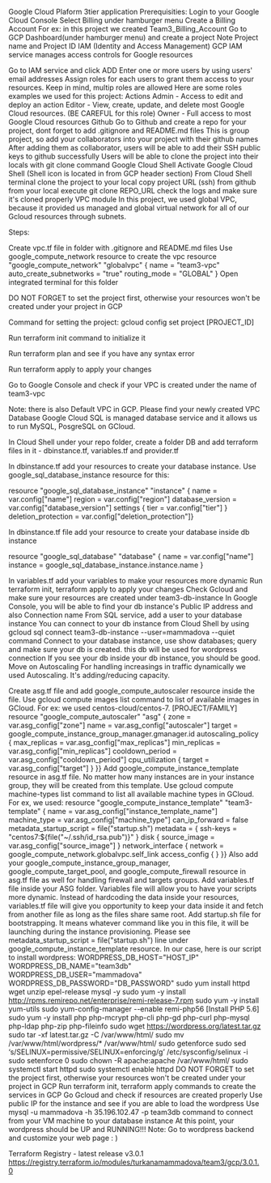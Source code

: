 Google Cloud Plaform 3tier application
Prerequisities:
Login to your Google Cloud Console
Select Billing under hamburger menu
Create a Billing Account For ex: in this project we created Team3_Billing_Account
Go to GCP Dashboard(under hamburger menu) and create a project
Note Project name and Project ID
IAM (Identity and Access Management)
GCP IAM service manages access controls for Google resources

Go to IAM service and click ADD
Enter one or more users by using users' email addresses
Assign roles for each users to grant them access to your resources. Keep in mind, multip roles are allowed Here are some roles examples we used for this project:
Actions Admin - Access to edit and deploy an action
Editor - View, create, update, and delete most Google Cloud resources. (BE CAREFUL for this role)
Owner - Full access to most Google Cloud resources
Github
Go to Github and create a repo for your project, dont forget to add .gitignore and README.md files
This is group project, so add your collaborators into your project with their github names
After adding them as collaborator, users will be able to add their SSH public keys to github successfully
Users will be able to clone the project into their locals with git clone command
Google Cloud Shell
Activate Google Cloud Shell (Shell icon is located in from GCP header section)
From Cloud Shell terminal clone the project to your local
copy project URL (ssh) from github
from your local execute git clone REPO_URL
check the logs and make sure it's cloned properly
VPC module
In this project, we used global VPC, because it provided us managed and global virtual network for all of our Gcloud resources through subnets.

Steps:

Create vpc.tf file in folder with .gitignore and README.md files
Use google_compute_network resource to create the vpc
resource "google_compute_network" "globalvpc" {
   name = "team3-vpc"
   auto_create_subnetworks = "true"
   routing_mode = "GLOBAL"
}
Open integrated terminal for this folder

DO NOT FORGET to set the project first, otherwise your resources won't be created under your project in GCP

Command for setting the project: gcloud config set project [PROJECT_ID]

Run terraform init command to initialize it

Run terraform plan and see if you have any syntax error

Run terraform apply to apply your changes

Go to Google Console and check if your VPC is created under the name of team3-vpc

Note: there is also Default VPC in GCP. Please find your newly created VPC
Database
Google Cloud SQL is managed database service and it allows us to run MySQL, PosgreSQL on GCloud.

In Cloud Shell under your repo folder, create a folder DB and add terraform files in it - dbinstance.tf, variables.tf and provider.tf

In dbinstance.tf add your resources to create your database instance. Use google_sql_database_instance resource for this:

resource "google_sql_database_instance" "instance" {
name = var.config["name"]
region = var.config["region"]
database_version = var.config["database_version"]
settings {
	tier = var.config["tier"]
}
deletion_protection = var.config["deletion_protection"]}

In dbinstance.tf file add your resource to create your database inside db instance

resource "google_sql_database" "database" {
name = var.config["name"]
instance = google_sql_database_instance.instance.name
}

In variables.tf add your variables to make your resources more dynamic
Run terraform init, terraform apply to apply your changes
Check Gcloud and make sure your resources are created under team3-db-instance
In Google Console, you will be able to find your db instance's Public IP address and also Connection name
From SQL service, add a user to your database instance
You can connect to your db instance from Cloud Shell by using gcloud sql connect team3-db-instance --user=mammadova --quiet command
Connect to your database instance, use show databases; query and make sure your db is created. this db will be used for wordpress connection
If you see your db inside your db instance, you should be good. Move on
Autoscaling
For handling increasings in traffic dynamically we used Autoscaling. It's adding/reducing capacity.

Create asg.tf file and add google_compute_autoscaler resource inside the file. Use gcloud compute images list command to list of available images in GCloud. For ex: we used centos-cloud/centos-7. [PROJECT/FAMILY]
resource "google_compute_autoscaler" "asg" {
zone = var.asg_config["zone"]
name = var.asg_config["autoscaler"]
target = google_compute_instance_group_manager.gmanager.id
autoscaling_policy {
	max_replicas = var.asg_config["max_replicas"]
	min_replicas = var.asg_config["min_replicas"]
	cooldown_period = var.asg_config["cooldown_period"]
cpu_utilization {
	target = var.asg_config["target"]
	}
}}
Add google_compute_instance_template resource in asg.tf file. No matter how many instances are in your instance group, they will be created from this template. Use gcloud compute machine-types list command to list all available machine types in GCloud. For ex, we used:
resource "google_compute_instance_template" "team3-template" {
name = var.asg_config["instance_template_name"]
machine_type = var.asg_config["machine_type"]
can_ip_forward = false
metadata_startup_script = file("startup.sh")
metadata = {
	ssh-keys = "centos7:${file("~/.ssh/id_rsa.pub")}"
}
disk {
	source_image = var.asg_config["source_image"]
}
network_interface {
	network = google_compute_network.globalvpc.self_link
	access_config {
	}
}}
Also add your google_compute_instance_group_manager, google_compute_target_pool, and google_compute_firewall resource in asg.tf file as well for handling firewall and targets groups.
Add variables.tf file inside your ASG folder. Variables file will allow you to have your scripts more dynamic. Instead of hardcoding the data inside your resources, variables.tf file will give you opportunity to keep your data inside it and fetch from another file as long as the files share same root.
Add startup.sh file for bootstrapping. It means whatever command like you in this file, it will be launching during the instance provisioning. Please see metadata_startup_script = file("startup.sh") line under google_compute_instance_template resource. In our case, here is our script to install wordpress:
WORDPRESS_DB_HOST="HOST_IP"
WORDPRESS_DB_NAME="team3db"
WORDPRESS_DB_USER="mammadova"
WORDPRESS_DB_PASSWORD="DB_PASSWORD"
sudo yum install httpd wget unzip epel-release mysql -y
sudo yum -y install http://rpms.remirepo.net/enterprise/remi-release-7.rpm
sudo yum -y install yum-utils
sudo yum-config-manager --enable remi-php56   [Install PHP 5.6]
sudo yum -y install php php-mcrypt php-cli php-gd php-curl php-mysql php-ldap php-zip php-fileinfo
sudo wget https://wordpress.org/latest.tar.gz
sudo tar -xf latest.tar.gz -C /var/www/html/
sudo mv /var/www/html/wordpress/* /var/www/html/
sudo getenforce
sudo sed ‘s/SELINUX=permissive/SELINUX=enforcing/g’ /etc/sysconfig/selinux -i
sudo setenforce 0
sudo chown -R apache:apache /var/www/html/
sudo systemctl start httpd
sudo systemctl enable httpd
DO NOT FORGET to set the project first, otherwise your resources won't be created under your project in GCP
Run terraform init, terraform apply commands to create the services in GCP
Go Gcloud and check if resources are created properly
Use public IP for the instance and see if you are able to load the wordpress
Use mysql -u mammadova -h 35.196.102.47 -p team3db command to connect from your VM machine to your database instance
At this point, your wordpress should be UP and RUNNING!!! Note: Go to wordpress backend and customize your web page : )

Terraform Registry - latest release v3.0.1
https://registry.terraform.io/modules/turkanamammadova/team3/gcp/3.0.1.0